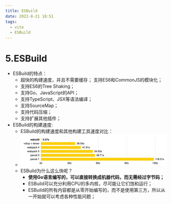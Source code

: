 ```yaml
---
title: ESBuild
date: 2022-8-21 18:51
tags:
  - vite
  - ESBuild
---
```

# 5.ESBuild

- ESBuild的特点： 
  - 超快的构建速度，并且不需要缓存； 支持ES6和CommonJS的模块化； 
  - 支持ES6的Tree Shaking； 
  - 支持Go、JavaScript的API； 
  - 支持TypeScript、JSX等语法编译； 
  - 支持SourceMap； 
  - 支持代码压缩； 
  - 支持扩展其他插件；
- ESBuild的构建速度:
  - ESBuild的构建速度和其他构建工具速度对比：
  - ![image-20220711200702464](../images/image-20220711200702464.png)
  - ESBuild为什么这么快呢？
    - **使用Go语言编写的，可以直接转换成机器代码，而无需经过字节码；** 
    - ESBuild可以充分利用CPU的多内核，尽可能让它们饱和运行； 
    - ESBuild的所有内容都是从零开始编写的，而不是使用第三方，所以从一开始就可以考虑各种性能问题；
